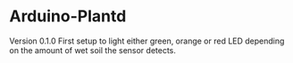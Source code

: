# Arduino-Plantd

Version 0.1.0
First setup to light either green, orange or red LED depending on the amount of wet soil the sensor detects.
